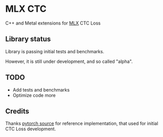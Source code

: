 # MLX CTC

C++ and Metal extensions for [MLX](https://github.com/ml-explore/mlx) CTC Loss

## Library status

Library is passing initial tests and benchmarks.

However, it is still under development, and so called "alpha".

## TODO

- Add tests and benchmarks
- Optimize code more

## Credits

Thanks [pytorch source](https://github.com/pytorch/pytorch/blob/main/aten/src/ATen/native/LossCTC.cpp) for reference implementation, that used for initial CTC Loss development.
